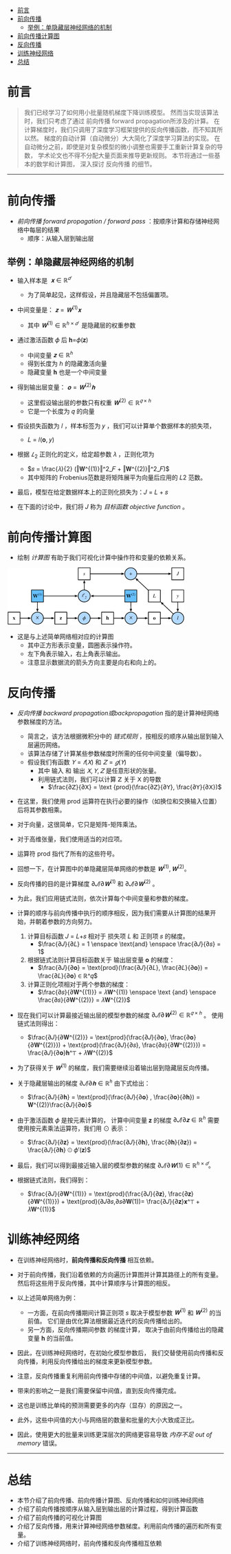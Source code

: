 * [前言](#前言)
* [前向传播](#前向传播)
  * [举例：单隐藏层神经网络的机制](#举例单隐藏层神经网络的机制)
* [前向传播计算图](#前向传播计算图)
* [反向传播](#反向传播)
* [训练神经网络](#训练神经网络)
* [总结](#总结)



# 前言

> 我们已经学习了如何用小批量随机梯度下降训练模型。 
> 然而当实现该算法时，我们只考虑了通过 前向传播 forward propagation所涉及的计算。 在计算梯度时，我们只调用了深度学习框架提供的反向传播函数，而不知其所以然。
> 梯度的自动计算（自动微分）大大简化了深度学习算法的实现。 在自动微分之前，即使是对复杂模型的微小调整也需要手工重新计算复杂的导数， 学术论文也不得不分配大量页面来推导更新规则。
>  本节将通过一些基本的数学和计算图， 深入探讨 反向传播 的细节。 

------

# 前向传播

- _前向传播 forward propagation / forward pass_ ：按顺序计算和存储神经网络中每层的结果
	- 顺序：从输入层到输出层

## 举例：单隐藏层神经网络的机制

-  输入样本是               $𝐱∈ℝ^𝑑$
	- 为了简单起见，这样假设，并且隐藏层不包括偏置项。 

-  中间变量是：         $𝐳=𝐖^{(1)}𝐱$
	-  其中 $𝐖^{(1)}∈ℝ^{ℎ×𝑑}$  是隐藏层的权重参数

-  通过激活函数 𝜙 后   𝐡=𝜙(𝐳) 
	-  中间变量 $𝐳∈ℝ^ℎ$ 
	-  得到长度为 ℎ 的隐藏激活向量   
	-  隐藏变量 𝐡 也是一个中间变量

-  得到输出层变量：  $𝐨=𝐖^{(2)}𝐡$
	-  这里假设输出层的参数只有权重 $𝐖^{(2)} ∈ ℝ^{𝑞×ℎ}$ 
	-  它是一个长度为 𝑞 的向量

- 假设损失函数为 𝑙 ，样本标签为 𝑦 ，我们可以计算单个数据样本的损失项，
	-  𝐿 = 𝑙(𝐨, 𝑦) 

-  根据 $𝐿_2$ 正则化的定义，给定超参数 𝜆 ，正则化项为
	-    $𝑠 = \frac{𝜆}{2} (‖𝐖^{(1)}‖^2_𝐹 + ‖𝐖^{(2)}‖^2_𝐹)$
	-  其中矩阵的 Frobenius范数是将矩阵展平为向量后应用的 𝐿2 范数。 

- 最后，模型在给定数据样本上的正则化损失为：𝐽 = 𝐿 + 𝑠 

- 在下面的讨论中，我们将 𝐽 称为 _目标函数 objective function_ 。

# 前向传播计算图

- 绘制 _计算图_ 有助于我们可视化计算中操作符和变量的依赖关系。 

![image text](https://raw.githubusercontent.com/burningmysoul2077/Notes/main/ScreenShots/%E5%8A%A8%E6%89%8B%E5%AD%A6%E6%B7%B1%E5%BA%A6%E5%AD%A6%E4%B9%A0/Pasted%20image%2020230327154731.png)

-  这是与上述简单网络相对应的计算图
	-  其中正方形表示变量，圆圈表示操作符。 
	-  左下角表示输入，右上角表示输出。 
	-  注意显示数据流的箭头方向主要是向右和向上的。

# 反向传播

-  _反向传播 backward propagation或backpropagation_  指的是计算神经网络参数梯度的方法。
	-  简言之，该方法根据微积分中的 _链式规则_ ，按相反的顺序从输出层到输入层遍历网络。
	-  该算法存储了计算某些参数梯度时所需的任何中间变量（偏导数）。 
	-  假设我们有函数 $𝖸=𝑓(𝖷)$ 和 $𝖹=𝑔(𝖸)$  
		- 其中 输入 和 输出 $𝖷 , 𝖸 , 𝖹$ 是任意形状的张量。 
		- 利用链式法则，我们可以计算 𝖹 关于 𝖷 的导数
			- $\frac{∂𝖹}{∂𝖷} = \text {prod}(\frac{∂𝖹}{∂𝖸}, \frac{∂𝖸}{∂𝖷})$

-  在这里，我们使用 prod 运算符在执行必要的操作（如换位和交换输入位置）后将其参数相乘。
-  对于向量，这很简单，它只是矩阵-矩阵乘法。 
-  对于高维张量，我们使用适当的对应项。 
-  运算符 prod 指代了所有的这些符号。

-  回想一下，在计算图中的单隐藏层简单网络的参数是 $𝐖^{(1)} , 𝐖^{(2)}$。 
-  反向传播的目的是计算梯度 $∂𝐽/∂𝐖^{(1)}$ 和 $∂𝐽/∂𝐖^{(2)}$ 。 
-  为此，我们应用链式法则，依次计算每个中间变量和参数的梯度。 
-  计算的顺序与前向传播中执行的顺序相反，因为我们需要从计算图的结果开始，并朝着参数的方向努力。
	1. 计算目标函数 𝐽 = 𝐿+𝑠 相对于 损失项 𝐿 和 正则项 𝑠 的梯度。
		- $\frac{∂𝐽}{∂𝐿} = 1 \enspace \text{and} \enspace \frac{∂𝐽}{∂𝑠} = 1$ 
	2. 根据链式法则计算目标函数关于 输出层变量 𝐨 的梯度：
		- $\frac{∂𝐽}{∂𝐨} = \text{prod}(\frac{∂𝐽}{∂𝐿}, \frac{∂𝐿}{∂𝐨}) = \frac{∂𝐿}{∂𝐨} ∈ ℝ^𝑞$
	3. 计算正则化项相对于两个参数的梯度：
		- $\frac{∂𝑠}{∂𝐖^{(1)}} = 𝜆𝐖^{(1)} \enspace \text {and} \enspace \frac{∂𝑠}{∂𝐖^{(2)}} = 𝜆𝐖^{(2)}$

-  现在我们可以计算最接近输出层的模型参数的梯度 $∂𝐽/∂𝐖^{(2)} ∈ ℝ^{𝑞×ℎ}$ 。 使用链式法则得出：
	- $\frac{∂𝐽}{∂𝐖^{(2)}} = \text{prod}(\frac{∂𝐽}{∂𝐨}, \frac{∂𝐨}{∂𝐖^{(2)}})  + \text{prod}(\frac{∂𝐽}{∂𝑠}, \frac{∂𝑠}{∂𝐖^{(2)}}) = \frac{∂𝐽}{∂𝐨}𝐡^⊤ + 𝜆𝐖^{(2)}$

-  为了获得关于 $𝐖^{(1)}$ 的梯度，我们需要继续沿着输出层到隐藏层反向传播。 
-  关于隐藏层输出的梯度 $∂𝐽/∂𝐡∈ℝ^ℎ$  由下式给出：
	- $\frac{∂𝐽}{∂𝐡} = \text{prod}(\frac{∂𝐽}{∂𝐨} , \frac{∂𝐨}{∂𝐡}) = 𝐖^{(2)}\frac{∂𝐽}{∂𝐨}$ 

-  由于激活函数 𝜙 是按元素计算的， 计算中间变量 𝐳 的梯度 $∂𝐽/∂𝐳∈ℝ^ℎ$ 需要使用按元素乘法运算符，我们用 ⊙ 表示：
	- $\frac{∂𝐽}{∂𝐳} = \text{prod}(\frac{∂𝐽}{∂𝐡}, \frac{∂𝐡}{∂𝐳}) = \frac{∂𝐽}{∂𝐡} ⊙ 𝜙′(𝐳)$

-  最后，我们可以得到最接近输入层的模型参数的梯度 $∂𝐽/∂𝐖(1)∈ℝ^{ℎ×𝑑}$。 
-  根据链式法则，我们得到：
	- $\frac{∂𝐽}{∂𝐖^{(1)}} = \text{prod}(\frac{∂𝐽}{∂𝐳}, \frac{∂𝐳}{∂𝐖^{(1)}}) + \text{prod}(∂𝐽∂𝑠,∂𝑠∂𝐖(1))= \frac{∂𝐽}{∂𝐳}𝐱^⊤ + 𝜆𝐖^{(1)}$

# 训练神经网络

-  在训练神经网络时，**前向传播和反向传播** 相互依赖。
-  对于前向传播，我们沿着依赖的方向遍历计算图并计算其路径上的所有变量。 然后将这些用于反向传播，其中计算顺序与计算图的相反。

-  以上述简单网络为例：
	-  一方面，在前向传播期间计算正则项 $s$ 取决于模型参数 $𝐖^{(1)}$ 和 $𝐖^{(2)}$ 的当前值。 它们是由优化算法根据最近迭代的反向传播给出的。 
	- 另一方面，反向传播期间参数 的梯度计算， 取决于由前向传播给出的隐藏变量 𝐡 的当前值。

-  因此，在训练神经网络时，在初始化模型参数后， 我们交替使用前向传播和反向传播，利用反向传播给出的梯度来更新模型参数。

-  注意，反向传播重复利用前向传播中存储的中间值，以避免重复计算。 
-  带来的影响之一是我们需要保留中间值，直到反向传播完成。 
-  这也是训练比单纯的预测需要更多的内存（显存）的原因之一。 

-  此外，这些中间值的大小与网络层的数量和批量的大小大致成正比。 
-  因此，使用更大的批量来训练更深层次的网络更容易导致 _内存不足 out of memory_ 错误。

------

# 总结

- 本节介绍了前向传播、前向传播计算图、反向传播和如何训练神经网络
- 介绍了前向传播按顺序从输入层到输出层的计算过程，得到计算函数
- 介绍了前向传播的可视化计算图
- 介绍了反向传播，用来计算神经网络参数梯度。利用前向传播的遍历和所有变量。
- 介绍了训练神经网络时，前向传播和反向传播相互依赖
